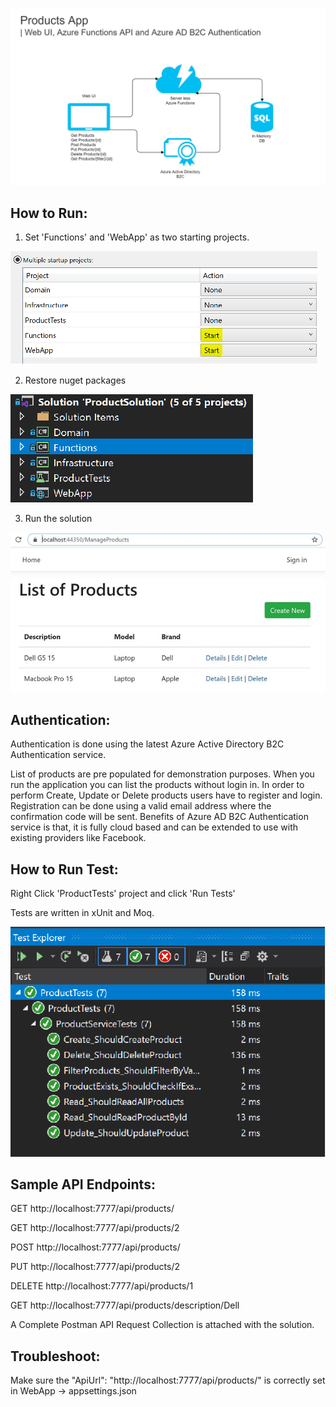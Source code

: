 ![Design](https://github.com/disaw/Demo-Azure-API-AD-B2C/blob/master/Documents/Design.JPG?raw=true)

## How to Run:

1. Set 'Functions' and 'WebApp' as two starting projects.

![Starting Projects](https://github.com/disaw/Demo-Azure-API-AD-B2C/blob/master/Documents/MultipleStartup.png?raw=true)


2. Restore nuget packages 

![Solution Structure](https://github.com/disaw/Demo-Azure-API-AD-B2C/blob/master/Documents/Projects.png?raw=true)


3. Run the solution

![Web UI](https://github.com/disaw/Demo-Azure-API-AD-B2C/blob/master/Documents/WebUIHome.JPG?raw=true)


## Authentication:

Authentication is done using the latest Azure Active Directory B2C Authentication service.

List of products are pre populated for demonstration purposes.
When you run the application you can list the products without login in.
In order to perform Create, Update or Delete products users have to register and login.
Registration can be done using a valid email address where the confirmation code will be sent.
Benefits of Azure AD B2C Authentication service is that, it is fully cloud based and can be extended to use with existing providers like Facebook.


## How to Run Test:

Right Click 'ProductTests' project and click 'Run Tests'

Tests are written in xUnit and Moq.

![Test](https://github.com/disaw/Demo-Azure-API-AD-B2C/blob/master/Documents/Tests.png?raw=true)


## Sample API Endpoints:

GET http://localhost:7777/api/products/

GET http://localhost:7777/api/products/2

POST http://localhost:7777/api/products/

PUT http://localhost:7777/api/products/2

DELETE http://localhost:7777/api/products/1

GET http://localhost:7777/api/products/description/Dell

A Complete Postman API Request Collection is attached with the solution.



## Troubleshoot:

Make sure the "ApiUrl": "http://localhost:7777/api/products/" is correctly set in WebApp -> appsettings.json


